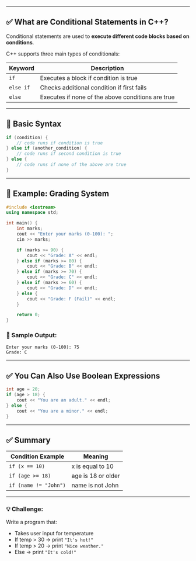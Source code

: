 
---

## ✅ What are Conditional Statements in C++?

Conditional statements are used to **execute different code blocks based on conditions**.

C++ supports three main types of conditionals:

| Keyword   | Description                                       |
| --------- | ------------------------------------------------- |
| `if`      | Executes a block if condition is true             |
| `else if` | Checks additional condition if first fails        |
| `else`    | Executes if none of the above conditions are true |

---

## 📘 Basic Syntax

```cpp
if (condition) {
    // code runs if condition is true
} else if (another_condition) {
    // code runs if second condition is true
} else {
    // code runs if none of the above are true
}
```

---

## 🧪 Example: Grading System

```cpp
#include <iostream>
using namespace std;

int main() {
    int marks;
    cout << "Enter your marks (0-100): ";
    cin >> marks;

    if (marks >= 90) {
        cout << "Grade: A" << endl;
    } else if (marks >= 80) {
        cout << "Grade: B" << endl;
    } else if (marks >= 70) {
        cout << "Grade: C" << endl;
    } else if (marks >= 60) {
        cout << "Grade: D" << endl;
    } else {
        cout << "Grade: F (Fail)" << endl;
    }

    return 0;
}
```

### 📝 Sample Output:

```
Enter your marks (0-100): 75
Grade: C
```

---

## ✅ You Can Also Use Boolean Expressions

```cpp
int age = 20;
if (age > 18) {
    cout << "You are an adult." << endl;
} else {
    cout << "You are a minor." << endl;
}
```

---

## ✅ Summary

| Condition Example     | Meaning            |
| --------------------- | ------------------ |
| `if (x == 10)`        | x is equal to 10   |
| `if (age >= 18)`      | age is 18 or older |
| `if (name != "John")` | name is not John   |

---

### 💡 Challenge:

Write a program that:

* Takes user input for temperature
* If temp > 30 → print `"It's hot!"`
* If temp > 20 → print `"Nice weather."`
* Else → print `"It's cold!"`
